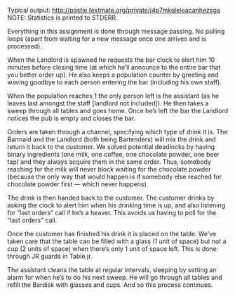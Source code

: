 Typical output: http://pastie.textmate.org/private/j4p7mkqleleacanhezsga
NOTE: Statistics is printed to STDERR.

Everything in this assignment is done through message passing. No polling loops (apart from waiting for a new message once one arrives and is processed).

When the Landlord is spawned he requests the bar clock to alert him 10 minutes before closing time (at which he’ll announce to the entire bar that you better order up). He also keeps a population counter by greeting and waving goodbye to each person entering the bar (including his own staff).

When the population reaches 1 the only person left is the assistant (as he leaves last amongst the staff [landlord not included]). He then takes a sweep through all tables and goes home. Once he’s left the bar the Landlord notices the pub is empty and closes the bar.

Orders are taken through a channel, specifying which type of drink it is. The Barmaid and the Landlord (both being Bartenders) will mix the drink and return it back to the customer. We solved potential deadlocks by having binary ingredients (one milk, one coffee, one chocolate powder, one beer tap) and they always acquire them in the same order. Thus, somebody reaching for the milk will never block waiting for the chocolate powder (because the only way that would happen is if somebody else reached for chocolate powder first — which never happens).

The drink is then handed back to the customer. The customer drinks by asking the clock to alert him when his drinking time is up, and also listening for “last orders” call if he’s a heaver. This avoids us having to poll for the “last orders” call.

Once the customer has finished his drink it is placed on the table. We’ve taken care that the table can be filled with a glass (1 unit of space) but not a cup (2 units of space) when there’s only 1 unit of space left. This is done through JR guards in Table.jr.

The assistant cleans the table at regular intervals, sleeping by setting an alarm for when he’s to do his next sweep. He will go through all tables and refill the Bardisk with glasses and cups. And so this process continues.
